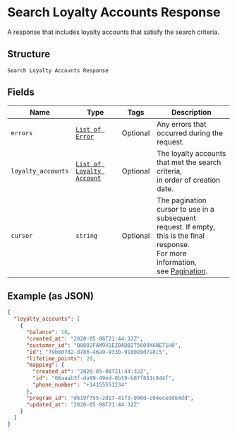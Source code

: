 
# Search Loyalty Accounts Response

A response that includes loyalty accounts that satisfy the search criteria.

## Structure

`Search Loyalty Accounts Response`

## Fields

| Name | Type | Tags | Description |
|  --- | --- | --- | --- |
| `errors` | [`List of Error`](../../doc/models/error.md) | Optional | Any errors that occurred during the request. |
| `loyalty_accounts` | [`List of Loyalty Account`](../../doc/models/loyalty-account.md) | Optional | The loyalty accounts that met the search criteria,  <br>in order of creation date. |
| `cursor` | `string` | Optional | The pagination cursor to use in a subsequent<br>request. If empty, this is the final response.<br>For more information,<br>see [Pagination](../../https://developer.squareup.com/docs/basics/api101/pagination). |

## Example (as JSON)

```json
{
  "loyalty_accounts": [
    {
      "balance": 10,
      "created_at": "2020-05-08T21:44:32Z",
      "customer_id": "Q8002FAM9V1EZ0ADB2T5609X6NET1H0",
      "id": "79b807d2-d786-46a9-933b-918028d7a8c5",
      "lifetime_points": 20,
      "mapping": {
        "created_at": "2020-05-08T21:44:32Z",
        "id": "66aaab3f-da99-49ed-8b19-b87f851c844f",
        "phone_number": "+14155551234"
      },
      "program_id": "d619f755-2d17-41f3-990d-c04ecedd64dd",
      "updated_at": "2020-05-08T21:44:32Z"
    }
  ]
}
```

